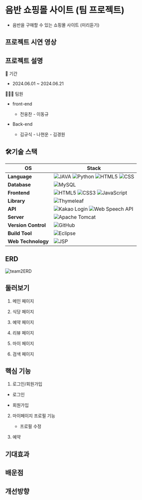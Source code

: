 #  음반 쇼핑몰 사이트  (팀 프로젝트)
  - 음반을 구매할 수 있는 쇼핑몰 사이트 (미리듣기)
  
## 프로젝트 시연 영상



## 프로젝트 설명

📝 기간
- 2024.06.01 ~ 2024.06.21

👨‍👦‍👦 팀원

- front-end
    - 전웅찬  - 이동규
     

- Back-end
    - 김규식  - 나현운  - 김경원
      

      


## 🛠기술 스택
| OS | Stack |
| --- | --- |
| **Language** | ![JAVA](https://img.shields.io/badge/JAVA-ED272C?style=flat-square&logo=oracle&logoColor=white) ![Python](https://img.shields.io/badge/Python-3776AB?style=flat-square&logo=python&logoColor=white) ![HTML5](https://img.shields.io/badge/HTML5-E34F26?style=flat-square&logo=html5&logoColor=white) ![CSS](https://img.shields.io/badge/CSS-ED272C?style=flat-square&logo=css3&logoColor=white) |
| **Database** | ![MySQL](https://img.shields.io/badge/MySQL-4479A1?style=flat-square&logo=mysql&logoColor=white) |
| **Frontend** | ![HTML5](https://img.shields.io/badge/HTML5-E34F26?style=flat-square&logo=html5&logoColor=white) ![CSS3](https://img.shields.io/badge/CSS3-1572B6?style=flat-square&logo=css3&logoColor=white) ![JavaScript](https://img.shields.io/badge/JavaScript-F7DF1E?style=flat-square&logo=javascript&logoColor=black) |
| **Library** | ![Thymeleaf](https://img.shields.io/badge/Thymeleaf-005F0F?style=flat-square&logo=thymeleaf&logoColor=white) |
| **API** | ![Kakao Login](https://img.shields.io/badge/Kakao%20Login-FFCD00?style=flat-square&logo=kakaotalk&logoColor=black) ![Web Speech API](https://img.shields.io/badge/Web%20Speech%20API-4285F4?style=flat-square&logo=google&logoColor=white) |
| **Server** | ![Apache Tomcat](https://img.shields.io/badge/Apache%20Tomcat-000000?style=flat-square&logo=apachetomcat&logoColor=white) |
| **Version Control** | ![GitHub](https://img.shields.io/badge/GitHub-181717?style=flat-square&logo=github&logoColor=white) |
| **Build Tool** | ![Eclipse](https://img.shields.io/badge/Eclipse%20Web-2C2255?style=flat-square&logo=eclipseide&logoColor=white) |
| **Web Technology** | ![JSP](https://img.shields.io/badge/JSP-007396?style=flat-square&logo=java&logoColor=white) |



##  ERD
![team2ERD](https://github.com/Daewonhistory/team2_v2sbm3c/assets/135415038/8ded0518-85a1-492a-a085-ebda3f76297d)






## 둘러보기



1. 메인 페이지



2. 식당 페이지


3. 예약 페이지


5. 리뷰 페이지


6. 마이 페이지


7. 검색 페이지




## 핵심 기능

1. 로그인/회원가입

  - 로그인
    
    
  - 회원가입


2. 마이페이지 프로필 기능


   - 프로필 수정
  

 
    

3. 예약 
   
  
  

## 기대효과


## 배운점



## 개선방향